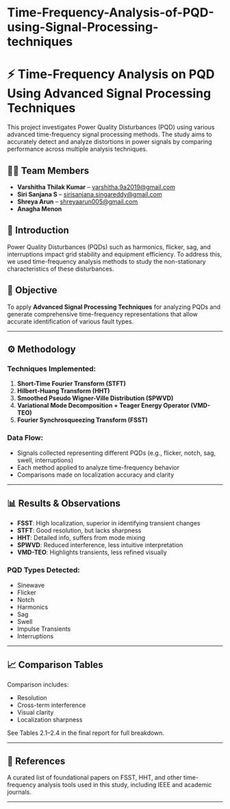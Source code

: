 # Time-Frequency-Analysis-of-PQD-using-Signal-Processing-techniques
# ⚡ Time-Frequency Analysis on PQD Using Advanced Signal Processing Techniques

This project investigates Power Quality Disturbances (PQD) using various advanced time-frequency signal processing methods. The study aims to accurately detect and analyze distortions in power signals by comparing performance across multiple analysis techniques.

## 👩‍💻 Team Members

- **Varshitha Thilak Kumar** – varshitha.9a2019@gmail.com
- **Siri Sanjana S** – sirisanjana.singareddy@gmail.com
- **Shreya Arun** – shreyaarun005@gmail.com 
- **Anagha Menon**

## 🧠 Introduction

Power Quality Disturbances (PQDs) such as harmonics, flicker, sag, and interruptions impact grid stability and equipment efficiency. To address this, we used time-frequency analysis methods to study the non-stationary characteristics of these disturbances.

## 🎯 Objective

To apply **Advanced Signal Processing Techniques** for analyzing PQDs and generate comprehensive time-frequency representations that allow accurate identification of various fault types.

---

## ⚙️ Methodology

### Techniques Implemented:

1. **Short-Time Fourier Transform (STFT)**
2. **Hilbert-Huang Transform (HHT)**
3. **Smoothed Pseudo Wigner-Ville Distribution (SPWVD)**
4. **Variational Mode Decomposition + Teager Energy Operator (VMD-TEO)**
5. **Fourier Synchrosqueezing Transform (FSST)**

### Data Flow:

- Signals collected representing different PQDs (e.g., flicker, notch, sag, swell, interruptions)
- Each method applied to analyze time-frequency behavior
- Comparisons made on localization accuracy and clarity

---

## 📊 Results & Observations

- **FSST**: High localization, superior in identifying transient changes
- **STFT**: Good resolution, but lacks sharpness
- **HHT**: Detailed info, suffers from mode mixing
- **SPWVD**: Reduced interference, less intuitive interpretation
- **VMD-TEO**: Highlights transients, less refined visually

### PQD Types Detected:

- Sinewave
- Flicker
- Notch
- Harmonics
- Sag
- Swell
- Impulse Transients
- Interruptions

---

## 📈 Comparison Tables

Comparison includes:
- Resolution
- Cross-term interference
- Visual clarity
- Localization sharpness

See Tables 2.1–2.4 in the final report for full breakdown.

---

## 🧾 References

A curated list of foundational papers on FSST, HHT, and other time-frequency analysis tools used in this study, including IEEE and academic journals.

---



